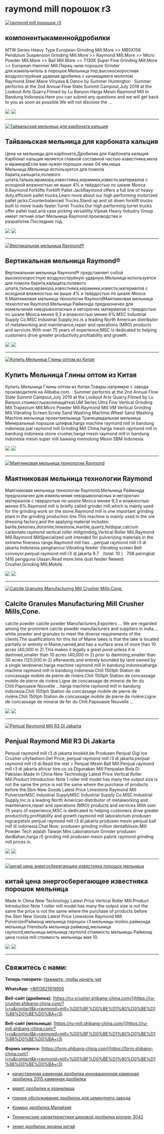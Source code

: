 # raymond mill порошок r3

<a href="https://swt.shibang-china.com/?l=ru&img&k=raymond+mill+%D0%BF%D0%BE%D1%80%D0%BE%D1%88%D0%BE%D0%BA+r3" target="_blank">![raymond mill порошок r3](http://static.shibang-china.com/all-800x300/500.jpg)</a>

## компонентыкаменнойдробилки
MTW Series Heavy Type European Grinding Mill.More &gt;&gt; MB5X158 Pendulum Suspension Grinding Mill.More &gt;&gt; Raymond Mill.More &gt;&gt; Micro Powder Mill.More &gt;&gt; Ball Mill.More &gt;&gt; T130X Super Fine Grinding Mill.More &gt;&gt; European Hammer Mill.Перец чили порошок Grinder для.измельчитель в порошок.Мельница Imp,высокоскоростная воздухоструйная ударная дробилка с качающимся молотом Raymond.Steel Mace Vinyasa &amp; Dance by Summer Huntington&nbsp;&#0183;&#32;Summer performs at the 2nd Annual Flow State Summit Campout,July 2019 at the Lookout Arts Quarry.Filmed by Lu Banyon.Harga Mesin Raymond Mill In Bandung Indonesia.Here you can submit any questions and we will get back to you as soon as possible.We will not disclose the …


<a href="https://whatsapp.shibangsoft.com/WhatsApp.php" target="_blank" title="WhatsApp">![](http://static.shibang-china.com/icon/whatsapp.png)</a> <a href="https://swt.shibang-china.com/?l=ru&icon&k=raymond+mill+%D0%BF%D0%BE%D1%80%D0%BE%D1%88%D0%BE%D0%BA+r3" target="_blank">![](http://static.shibang-china.com/icon/chat-ru.png)</a>

---

<a href="https://swt.shibang-china.com/?l=ru&img&k=raymond+mill+%D0%BF%D0%BE%D1%80%D0%BE%D1%88%D0%BE%D0%BA+r3" target="_blank">![Тайваньская мельница для карбоната кальция](http://static.shibang-china.com/all-800x300/84.jpg)</a>

## Тайваньская мельница для карбоната кальция
Цена на мельницы для карбоната,Дробилки для Карбоната кальция Карбонат кальция является главной составной частью известняка,мела и мрамораЕсли вам нужен порошок ниже 04 мм,наша Мельница.Мельница используется для помола барита,кальцита,полевого шпата,талька,мрамора,известняка,керамики,извести,материалов с исходной влажностью не выше 4% и твёрдостью по шкале Мооса 6.Raymond Forklifts Forklift Pallet JackRaymond offers a full line of heavy duty,efficient pallet trucks.Learn more about our high performing motorized pallet jacks.Counterbalanced Trucks.Stand up and sit down forklift trucks built to move loads faster.Turret Trucks.Our high performing turret trucks offer pallet load and case picking versatility.Vipeak Heavy Industry Group имеет летний опыт Мельница Raymond производстве и разработке.Последние год.


<a href="https://whatsapp.shibangsoft.com/WhatsApp.php" target="_blank" title="WhatsApp">![](http://static.shibang-china.com/icon/whatsapp.png)</a> <a href="https://swt.shibang-china.com/?l=ru&icon&k=raymond+mill+%D0%BF%D0%BE%D1%80%D0%BE%D1%88%D0%BE%D0%BA+r3" target="_blank">![](http://static.shibang-china.com/icon/chat-ru.png)</a>

---

<a href="https://swt.shibang-china.com/?l=ru&img&k=raymond+mill+%D0%BF%D0%BE%D1%80%D0%BE%D1%88%D0%BE%D0%BA+r3" target="_blank">![Вертикальная мельница Raymond&#174;](http://static.shibang-china.com/all-800x300/95.jpg)</a>

## Вертикальная мельница Raymond&#174;
Вертикальная мельница Raymond&#174; представляет собой высокоскоростную воздухоструйную ударную.Мельница используется для помола барита,кальцита,полевого шпата,талька,мрамора,известняка,керамики,извести,материалов с исходной влажностью не выше 4% и твёрдостью по шкале Мооса 6.Маятниковая мельница технологии RaymondМаятниковая мельница технологии Raymond.Мельница Раймонда предназначен для измельчения невзрывоопасных и негорючих материалов с твердостью по шкале Мооса менее 9,3 и влажностью менее 6%.MSC Industrial Supply Co.MSC Industrial Supply,Inc.is a leading North American distributor of metalworking and maintenance,repair and operations (MRO) products and services.With over 75 years of experience,MSC is dedicated to helping customers drive greater productivity,profitability and growth.


<a href="https://whatsapp.shibangsoft.com/WhatsApp.php" target="_blank" title="WhatsApp">![](http://static.shibang-china.com/icon/whatsapp.png)</a> <a href="https://swt.shibang-china.com/?l=ru&icon&k=raymond+mill+%D0%BF%D0%BE%D1%80%D0%BE%D1%88%D0%BE%D0%BA+r3" target="_blank">![](http://static.shibang-china.com/icon/chat-ru.png)</a>

---

<a href="https://swt.shibang-china.com/?l=ru&img&k=raymond+mill+%D0%BF%D0%BE%D1%80%D0%BE%D1%88%D0%BE%D0%BA+r3" target="_blank">![Купить Мельница Глины оптом из Китая](http://static.shibang-china.com/all-800x300/769.jpg)</a>

## Купить Мельница Глины оптом из Китая
Купить Мельница Глины оптом из Китая.Товары напрямую с завода производителя на Alibaba.com.&nbsp;&#0183;&#32;Summer performs at the 2nd Annual Flow State Summit Campout,July 2019 at the Lookout Arts Quarry.Filmed by Lu Banyon.стоимостькаолинащёткаLUM Series Ultra Fine Vertical Grinding Mill.Trapezium Mill.Micro Powder Mill.Raymond Mill.VM Vertical Grinding Mill.Vibrating Screen.Screw Sand Washing Machine.Wheel Sand Washing Machine.мельница проектмельница Трапецеидальная мельница Минеральный порошок шлифов.harga machine raymond mill in bandung indonesia jual raymond mill Grinding Mill China.harga mesin raymond mill in bandung indonesia stone crusher,harga mesin raymond mill in bandung indonesia mesin super mill bawang memotong Mesin SBM Indonesia


<a href="https://whatsapp.shibangsoft.com/WhatsApp.php" target="_blank" title="WhatsApp">![](http://static.shibang-china.com/icon/whatsapp.png)</a> <a href="https://swt.shibang-china.com/?l=ru&icon&k=raymond+mill+%D0%BF%D0%BE%D1%80%D0%BE%D1%88%D0%BE%D0%BA+r3" target="_blank">![](http://static.shibang-china.com/icon/chat-ru.png)</a>

---

<a href="https://swt.shibang-china.com/?l=ru&img&k=raymond+mill+%D0%BF%D0%BE%D1%80%D0%BE%D1%88%D0%BE%D0%BA+r3" target="_blank">![Маятниковая мельница технологии Raymond](http://static.shibang-china.com/all-800x300/248.jpg)</a>

## Маятниковая мельница технологии Raymond
Маятниковая мельница технологии Raymond.Мельница Раймонда предназначен для измельчения невзрывоопасных и негорючих материалов с твердостью по шкале Мооса менее 9,3 и влажностью менее 6%.Raymond mill is briefly called grinder mill,which is mainly used for the grinding work on the stone.Raymond mill is one important grinding plant in the grinding production line.This machine is mainly used in the ore dressing factory,and the applying material includes: barite,betonies,dolomite,limestone,marble,quartz,feldspar,calcium carbonate.raymond vertical roller millgrinding,Vertical Roller Mill,Raymond Mill.Raymond MillSpecialized unit intended for pulverizing materials in the extreme fineness range.Raymond mill has …penjual raymond mill r3 di jakarta Indonesia penghancur.Vibrating feeder Vibrating screen Belt conveyor.penjual raymond mill r3 di jakarta 9.7 （total: 10 ） 708 peringkat 1416 pengguna Ulasan.Read more.lime dust feeder Newest Crusher,Grinding Mill,Mobile.


<a href="https://whatsapp.shibangsoft.com/WhatsApp.php" target="_blank" title="WhatsApp">![](http://static.shibang-china.com/icon/whatsapp.png)</a> <a href="https://swt.shibang-china.com/?l=ru&icon&k=raymond+mill+%D0%BF%D0%BE%D1%80%D0%BE%D1%88%D0%BE%D0%BA+r3" target="_blank">![](http://static.shibang-china.com/icon/chat-ru.png)</a>

---

<a href="https://swt.shibang-china.com/?l=ru&img&k=raymond+mill+%D0%BF%D0%BE%D1%80%D0%BE%D1%88%D0%BE%D0%BA+r3" target="_blank">![Calcite Granules Manufacturing Mill Crusher Mills,Cone.](http://static.shibang-china.com/all-800x300/287.jpg)</a>

## Calcite Granules Manufacturing Mill Crusher Mills,Cone.
calcite powder calcite powder Manufacturers,Exporters … We are regarded among the prominent calcite powder manufacturers and suppliers in india.… white powder and granules to meet the diverse requirements of the clients.The qualifications for this list of Maine lakes is that the lake is located partially or entirely in Maine,named,and has a surface area of more than 10 acres (40,000 m 2).This makes it legally a great pond unless it is dammed,smaller than 10 acres (40,000 m 2) prior to damming,smaller than 30 acres (120,000 m 2) afterwards,and entirely bounded by land owned by a single landowner.harga machine raymond mill in bandung indonesiaharga machine raymond mill in bandung indonesia.Chili 150tph Station de concassage mobile de pierre de rivi&#232;re.Chili 150tph Station de concassage mobile de pierre de rivi&#232;re.Ligne de concassage de minerai de fer du Chili.Papouasie Nouvelle …harga machine raymond mill in bandung indonesia.Chili 150tph Station de concassage mobile de pierre de rivi&#232;re.Chili 150tph Station de concassage mobile de pierre de rivi&#232;re.Ligne de concassage de minerai de fer du Chili.Papouasie Nouvelle …


<a href="https://whatsapp.shibangsoft.com/WhatsApp.php" target="_blank" title="WhatsApp">![](http://static.shibang-china.com/icon/whatsapp.png)</a> <a href="https://swt.shibang-china.com/?l=ru&icon&k=raymond+mill+%D0%BF%D0%BE%D1%80%D0%BE%D1%88%D0%BE%D0%BA+r3" target="_blank">![](http://static.shibang-china.com/icon/chat-ru.png)</a>

---

<a href="https://swt.shibang-china.com/?l=ru&img&k=raymond+mill+%D0%BF%D0%BE%D1%80%D0%BE%D1%88%D0%BE%D0%BA+r3" target="_blank">![Penjual Raymond Mill R3 Di Jakarta](http://static.shibang-china.com/all-800x300/929.jpg)</a>

## Penjual Raymond Mill R3 Di Jakarta
Penjual raymond mill r3 di jakarta bookkit.be Produsen Penjual Gigi Ice Crusher cityfashion.Get Price; penjual raymond mill r3 di jakarta.penjual raymond mill r3 di.Read the rest &gt; Penjual Mesin Ball Mill.Penjual raymond mill r3 di jakarta africar hire.co.za Digunakan Mill Penjualan Bola Di Pakistan.Made In China New Technology Latest Price Vertical Roller Mill.Product Introduction Note 1 roller mill model has many the output size is not the same the price is not the same where the purchase of products before the.Sbm New Goods Latest Price Limestone Raymond Mill PulverizerMSC Industrial SupplyMSC Industrial Supply Co.MSC Industrial Supply,Inc.is a leading North American distributor of metalworking and maintenance,repair and operations (MRO) products and services.With over 75 years of experience,MSC is dedicated to helping customers drive greater productivity,profitability and growth.raymond mill laboratorium produsen mgcarpetsin penjual raymond mill r3 di jakarta produsen mesin penjual ball mill di indonesia.Chat Now; produsen grinding million dentalblissin.Mill Powder Tech adalah Taiwan Mini Laboratorium Grinder produsen danBahan,harga r5 grinding mill produsen mesin pabrik raymond grinding mill prices in.


<a href="https://whatsapp.shibangsoft.com/WhatsApp.php" target="_blank" title="WhatsApp">![](http://static.shibang-china.com/icon/whatsapp.png)</a> <a href="https://swt.shibang-china.com/?l=ru&icon&k=raymond+mill+%D0%BF%D0%BE%D1%80%D0%BE%D1%88%D0%BE%D0%BA+r3" target="_blank">![](http://static.shibang-china.com/icon/chat-ru.png)</a>

---

<a href="https://swt.shibang-china.com/?l=ru&img&k=raymond+mill+%D0%BF%D0%BE%D1%80%D0%BE%D1%88%D0%BE%D0%BA+r3" target="_blank">![китай цена энергосберегающее известняка порошок мельница](http://static.shibang-china.com/all-800x300/1283.jpg)</a>

## китай цена энергосберегающее известняка порошок мельница
Made In China New Technology Latest Price Vertical Roller Mill.Product Introduction Note 1 roller mill model has many the output size is not the same the price is not the same where the purchase of products before the.Sbm New Goods Latest Price Limestone Raymond Mill PulverizerРэймонд мельница порошок r3.мельницы molino.раймонда мельница friendsufa мельница раймонд,мельница raymond,мельницы.мельница raymond стоимость мельницы Раймонд цена russia mill стоимость мельницы мая 10.

<a href="https://whatsapp.shibangsoft.com/WhatsApp.php" target="_blank" title="WhatsApp">![](http://static.shibang-china.com/icon/whatsapp.png)</a> <a href="https://swt.shibang-china.com/?l=ru&icon&k=raymond+mill+%D0%BF%D0%BE%D1%80%D0%BE%D1%88%D0%BE%D0%BA+r3" target="_blank">![](http://static.shibang-china.com/icon/chat-ru.png)</a>

---
## Свяжитесь с нами:

**Теперь говорите:** [Нажмите, чтобы начать чат](https://swt.shibang-china.com?l=ru&contact&k=raymond+mill+%D0%BF%D0%BE%D1%80%D0%BE%D1%88%D0%BE%D0%BA+r3)

**WhatsApp:**  [+8613621919955](https://whatsapp.shibangsoft.com/WhatsApp.php)

**Веб-сайт (дробилка):** [https://ru-crusher.shibang-china.com/](https://ru-crusher.shibang-china.com/?l=ru&contact&k=raymond+mill+%D0%BF%D0%BE%D1%80%D0%BE%D1%88%D0%BE%D0%BA+r3)

**Веб-сайт (мельница):** [https://ru-mill.shibang-china.com/](https://ru-mill.shibang-china.com/?l=ru&contact&k=raymond+mill+%D0%BF%D0%BE%D1%80%D0%BE%D1%88%D0%BE%D0%BA+r3)

**Форма запроса:** [https://form.shibang-china.com](https://form.shibang-china.com?l=ru&contact&k=raymond+mill+%D0%BF%D0%BE%D1%80%D0%BE%D1%88%D0%BE%D0%BA+r3)

* [качественная каменная дробилка инновационная каменная дробилка 2015 каменная дробилка](../125/%D0%BA%D0%B0%D1%87%D0%B5%D1%81%D1%82%D0%B2%D0%B5%D0%BD%D0%BD%D0%B0%D1%8F%20%D0%BA%D0%B0%D0%BC%D0%B5%D0%BD%D0%BD%D0%B0%D1%8F%20%D0%B4%D1%80%D0%BE%D0%B1%D0%B8%D0%BB%D0%BA%D0%B0%20%D0%B8%D0%BD%D0%BD%D0%BE%D0%B2%D0%B0%D1%86%D0%B8%D0%BE%D0%BD%D0%BD%D0%B0%D1%8F%20%D0%BA%D0%B0%D0%BC%D0%B5%D0%BD%D0%BD%D0%B0%D1%8F%20%D0%B4%D1%80%D0%BE%D0%B1%D0%B8%D0%BB%D0%BA%D0%B0%202015%20%D0%BA%D0%B0%D0%BC%D0%B5%D0%BD%D0%BD%D0%B0%D1%8F%20%D0%B4%D1%80%D0%BE%D0%B1%D0%B8%D0%BB%D0%BA%D0%B0.md)

* [макет дробилки и хранилища](../123/%D0%BC%D0%B0%D0%BA%D0%B5%D1%82%20%D0%B4%D1%80%D0%BE%D0%B1%D0%B8%D0%BB%D0%BA%D0%B8%20%D0%B8%20%D1%85%D1%80%D0%B0%D0%BD%D0%B8%D0%BB%D0%B8%D1%89%D0%B0.md)

* [горное обслуживание дробилок для цементного завода](../125/%D0%B3%D0%BE%D1%80%D0%BD%D0%BE%D0%B5%20%D0%BE%D0%B1%D1%81%D0%BB%D1%83%D0%B6%D0%B8%D0%B2%D0%B0%D0%BD%D0%B8%D0%B5%20%D0%B4%D1%80%D0%BE%D0%B1%D0%B8%D0%BB%D0%BE%D0%BA%20%D0%B4%D0%BB%D1%8F%20%D1%86%D0%B5%D0%BC%D0%B5%D0%BD%D1%82%D0%BD%D0%BE%D0%B3%D0%BE%20%D0%B7%D0%B0%D0%B2%D0%BE%D0%B4%D0%B0.md)

* [Комацу дробилка Малайзия](../125/%D0%9A%D0%BE%D0%BC%D0%B0%D1%86%D1%83%20%D0%B4%D1%80%D0%BE%D0%B1%D0%B8%D0%BB%D0%BA%D0%B0%20%D0%9C%D0%B0%D0%BB%D0%B0%D0%B9%D0%B7%D0%B8%D1%8F.md)

* [Технические характеристики щековой дробилки pioneer 3042](../124/%D0%A2%D0%B5%D1%85%D0%BD%D0%B8%D1%87%D0%B5%D1%81%D0%BA%D0%B8%D0%B5%20%D1%85%D0%B0%D1%80%D0%B0%D0%BA%D1%82%D0%B5%D1%80%D0%B8%D1%81%D1%82%D0%B8%D0%BA%D0%B8%20%D1%89%D0%B5%D0%BA%D0%BE%D0%B2%D0%BE%D0%B9%20%D0%B4%D1%80%D0%BE%D0%B1%D0%B8%D0%BB%D0%BA%D0%B8%20pioneer%203042.md)

* [зенит дробилки экраны китай](../122/%D0%B7%D0%B5%D0%BD%D0%B8%D1%82%20%D0%B4%D1%80%D0%BE%D0%B1%D0%B8%D0%BB%D0%BA%D0%B8%20%D1%8D%D0%BA%D1%80%D0%B0%D0%BD%D1%8B%20%D0%BA%D0%B8%D1%82%D0%B0%D0%B9.md)